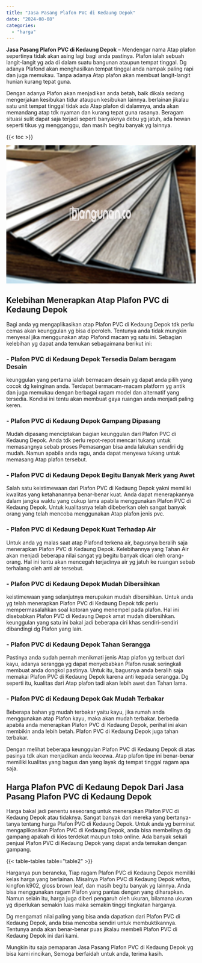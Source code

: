 ```yaml
---
title: "Jasa Pasang Plafon PVC di Kedaung Depok"
date: "2024-08-08"
categories: 
  - "harga"
---
```


**Jasa Pasang Plafon PVC di Kedaung Depok** – Mendengar nama Atap plafon sepertinya tidak akan asing lagi bagi anda pastinya. Plafon ialah sebuah langit-langit yg ada di dalam suatu bangunan ataupun tempat tinggal. Dg adanya Plafond akan menghasilkan tempat tinggal anda nampak paling rapi dan juga memukau. Tanpa adanya Atap plafon akan membuat langit-langit hunian kurang tepat guna.

Dengan adanya Plafon akan menjadikan anda betah, baik dikala sedang mengerjakan kesibukan tidur ataupun kesibukan lainnya. berlainan jikalau satu unit tempat tinggal tidak ada Atap plafon di dalamnya, anda akan memandang atap tdk nyaman dan kurang tepat guna rasanya. Beragam situasi sulit dapat saja terjadi seperti banyaknya debu yg jatuh, ada hewan seperti tikus yg mengganggu, dan masih begitu banyak yg lainnya.

{{< toc >}}

![Jasa Pasang Plafon PVC di Kedaung Depok](/images/flafond-pvc-murah29.png)

## Kelebihan Menerapkan Atap Plafon PVC di Kedaung Depok

Bagi anda yg mengaplikasikan atap Plafon PVC di Kedaung Depok tdk perlu cemas akan keunggulan yg bisa diperoleh. Tentunya anda tidak mungkin menyesal jika menggunakan atap Plafond macam yg satu ini. Sebagian kelebihan yg dapat anda temukan sebagaimana berikut ini:

### \- Plafon PVC di Kedaung Depok Tersedia Dalam beragam Desain

keunggulan yang pertama ialah bermacam desain yg dapat anda pilih yang cocok dg keinginan anda. Terdapat bermacam-macam platform yg antik dan juga memukau dengan berbagai ragam model dan alternatif yang tersedia. Kondisi ini tentu akan membuat gaya ruangan anda menjadi paling keren.

### \- Plafon PVC di Kedaung Depok Gampang Dipasang

Mudah dipasang menciptakan bagian keunggulan dari Plafon PVC di Kedaung Depok. Anda tdk perlu repot-repot mencari tukang untuk memasangnya sebab proses Pemasangan bisa anda lakukan sendiri dg mudah. Namun apabila anda ragu, anda dapat menyewa tukang untuk memasang Atap plafon tersebut.

### \- Plafon PVC di Kedaung Depok Begitu Banyak Merk yang Awet

Salah satu keistimewaan dari Plafon PVC di Kedaung Depok yakni memiliki kwalitas yang ketahanannya benar-benar kuat. Anda dapat menerapkannya dalam jangka waktu yang cukup lama apabila menggunakan Plafon PVC di Kedaung Depok. Untuk kualitasnya telah dibeberkan oleh sangat banyak orang yang telah mencoba menggunakan Atap plafon jenis pvc.

### \- Plafon PVC di Kedaung Depok Kuat Terhadap Air

Untuk anda yg malas saat atap Plafond terkena air, bagusnya beralih saja menerapkan Plafon PVC di Kedaung Depok. Kelebihannya yang Tahan Air akan menjadi beberapa nilai sangat yg begitu banyak dicari oleh orang-orang. Hal ini tentu akan mencegah terjadinya air yg jatuh ke ruangan sebab terhalang oleh anti air tersebut.

### \- Plafon PVC di Kedaung Depok Mudah Dibersihkan

keistimewaan yang selanjutnya merupakan mudah dibersihkan. Untuk anda yg telah menerapkan Plafon PVC di Kedaung Depok tdk perlu mempermasalahkan soal kotoran yang menempel pada plafon. Hal ini disebabkan Plafon PVC di Kedaung Depok amat mudah dibersihkan. keunggulan yang satu ini bakal jadi beberapa ciri khas sendiri-sendiri dibandingi dg Plafon yang lain.

### \- Plafon PVC di Kedaung Depok Tahan Serangga

Pastinya anda sudah pernah menikmati jenis Atap plafon yg terbuat dari kayu, adanya serangga yg dapat menyebabkan Plafon rusak seringkali membuat anda dongkol pastinya. Untuk itu, bagusnya anda beralih saja memakai Plafon PVC di Kedaung Depok karena anti kepada serangga. Dg seperti itu, kualitas dari Atap plafon tadi akan lebih awet dan Tahan lama.

### \- Plafon PVC di Kedaung Depok Gak Mudah Terbakar

Beberapa bahan yg mudah terbakar yaitu kayu, jika rumah anda menggunakan atap Plafon kayu, maka akan mudah terbakar. berbeda apabila anda menerapkan Plafon PVC di Kedaung Depok, perihal ini akan membikin anda lebih betah. Plafon PVC di Kedaung Depok juga tahan terbakar.

Dengan melihat beberapa keunggulan Plafon PVC di Kedaung Depok di atas pasinya tdk akan menjadikan anda kecewa. Atap plafon tipe ini benar-benar memiliki kualitas yang bagus dan yang layak dg tempat tinggal ragam apa saja.

## Harga Plafon PVC di Kedaung Depok Dari Jasa Pasang Plafon PVC di Kedaung Depok

Harga bakal jadi penentu seseorang untuk menerapkan Plafon PVC di Kedaung Depok atau tidaknya. Sangat banyak dari mereka yang bertanya-tanya tentang harga Plafon PVC di Kedaung Depok. Untuk anda yg berminat mengaplikasikan Plafon PVC di Kedaung Depok, anda bisa membelinya dg gampang apakah di kios terdekat maupun toko online. Ada banyak sekali penjual Plafon PVC di Kedaung Depok yang dapat anda temukan dengan gampang.

{{< table-tables table="table2" >}}

Harganya pun beraneka, Tiap ragam Plafon PVC di Kedaung Depok memiliki kelas harga yang berlainan. Misalnya Plafon PVC di Kedaung Depok wifon, kingfon k902, gloss brown leaf, dan masih begitu banyak yg lainnya. Anda bisa menggunakan ragam Plafon yang pantas dengan yang diharapkan. Namun selain itu, harga juga diberi pengaruh oleh ukuran, bilamana ukuran yg diperlukan semakin luas maka semakin tinggi tingkatan harganya.

Dg mengamati nilai paling yang bisa anda dapatkan dari Plafon PVC di Kedaung Depok, anda bisa mencoba sendiri untuk membuktikannya. Tentunya anda akan benar-benar puas jikalau membeli Plafon PVC di Kedaung Depok ini dari kami.

Mungkin itu saja pemaparan Jasa Pasang Plafon PVC di Kedaung Depok yg bisa kami rincikan, Semoga berfaidah untuk anda, terima kasih.
